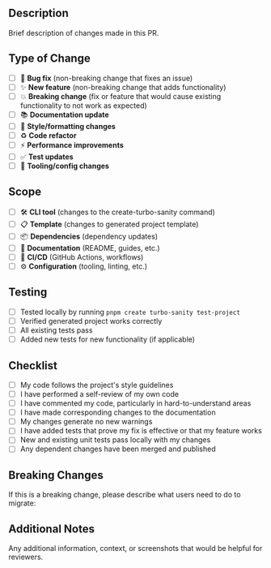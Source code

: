 ## Description
Brief description of changes made in this PR.

## Type of Change
- [ ] 🐛 **Bug fix** (non-breaking change that fixes an issue)
- [ ] ✨ **New feature** (non-breaking change that adds functionality)
- [ ] 💥 **Breaking change** (fix or feature that would cause existing functionality to not work as expected)
- [ ] 📚 **Documentation update**
- [ ] 🎨 **Style/formatting changes**
- [ ] ♻️ **Code refactor**
- [ ] ⚡ **Performance improvements**
- [ ] ✅ **Test updates**
- [ ] 🔧 **Tooling/config changes**

## Scope
- [ ] 🛠️ **CLI tool** (changes to the create-turbo-sanity command)
- [ ] 📋 **Template** (changes to generated project template)
- [ ] 📦 **Dependencies** (dependency updates)
- [ ] 📖 **Documentation** (README, guides, etc.)
- [ ] 🔄 **CI/CD** (GitHub Actions, workflows)
- [ ] ⚙️ **Configuration** (tooling, linting, etc.)

## Testing
- [ ] Tested locally by running `pnpm create turbo-sanity test-project`
- [ ] Verified generated project works correctly
- [ ] All existing tests pass
- [ ] Added new tests for new functionality (if applicable)

## Checklist
- [ ] My code follows the project's style guidelines
- [ ] I have performed a self-review of my own code
- [ ] I have commented my code, particularly in hard-to-understand areas
- [ ] I have made corresponding changes to the documentation
- [ ] My changes generate no new warnings
- [ ] I have added tests that prove my fix is effective or that my feature works
- [ ] New and existing unit tests pass locally with my changes
- [ ] Any dependent changes have been merged and published

## Breaking Changes
If this is a breaking change, please describe what users need to do to migrate:

## Additional Notes
Any additional information, context, or screenshots that would be helpful for reviewers.
